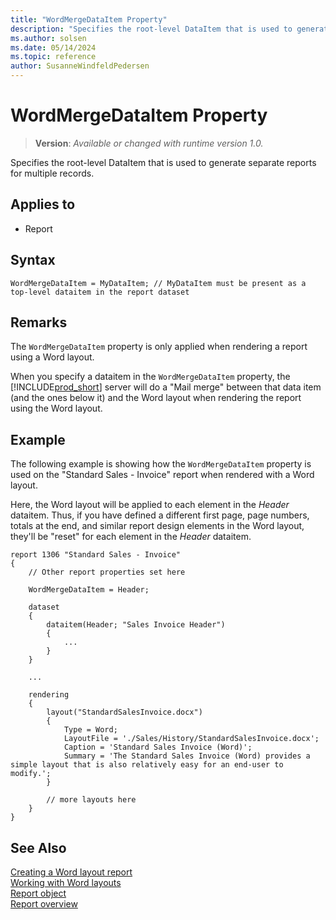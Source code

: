 ```yaml
---
title: "WordMergeDataItem Property"
description: "Specifies the root-level DataItem that is used to generate separate reports for multiple records."
ms.author: solsen
ms.date: 05/14/2024
ms.topic: reference
author: SusanneWindfeldPedersen
---
```

[//]: # (START>DO_NOT_EDIT)
[//]: # (IMPORTANT:Do not edit any of the content between here and the END>DO_NOT_EDIT.)
[//]: # (Any modifications should be made in the .xml files in the ModernDev repo.)
# WordMergeDataItem Property
> **Version**: _Available or changed with runtime version 1.0._

Specifies the root-level DataItem that is used to generate separate reports for multiple records.

## Applies to
-   Report

[//]: # (IMPORTANT: END>DO_NOT_EDIT)

## Syntax

```AL
WordMergeDataItem = MyDataItem; // MyDataItem must be present as a top-level dataitem in the report dataset
```

## Remarks

The `WordMergeDataItem` property is only applied when rendering a report using a Word layout.

When you specify a dataitem in the `WordMergeDataItem` property, the [!INCLUDE[prod_short](../includes/prod_short.md)] server will do a "Mail merge" between that data item (and the ones below it) and the Word layout when rendering the report using the Word layout.


## Example

The following example is showing how the `WordMergeDataItem` property is used on the "Standard Sales - Invoice" report when rendered with a Word layout.

Here, the Word layout will be applied to each element in the *Header* dataitem. Thus, if you have defined a different first page, page numbers, totals at the end, and similar report design elements in the Word layout, they'll be "reset" for each element in the *Header* dataitem.


```AL
report 1306 "Standard Sales - Invoice"
{
    // Other report properties set here

    WordMergeDataItem = Header;

    dataset
    {
        dataitem(Header; "Sales Invoice Header")
        {
            ...
        }
    }

    ...

    rendering
    {
        layout("StandardSalesInvoice.docx")
        {
            Type = Word;
            LayoutFile = './Sales/History/StandardSalesInvoice.docx';
            Caption = 'Standard Sales Invoice (Word)';
            Summary = 'The Standard Sales Invoice (Word) provides a simple layout that is also relatively easy for an end-user to modify.';
        }

        // more layouts here
    }
}
```


## See Also

[Creating a Word layout report](../devenv-howto-report-layout.md)   
[Working with Word layouts](/dynamics365/business-central/ui-how-add-fields-word-report-layout?toc=/dynamics365/business-central/dev-itpro/toc.json)   
[Report object](../devenv-report-object.md)   
[Report overview](../devenv-reports.md)  
